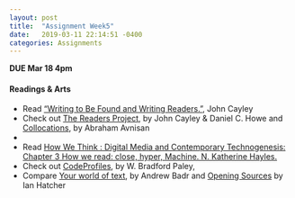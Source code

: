 ```yaml
---
layout: post
title:  "Assignment Week5"
date:   2019-03-11 22:14:51 -0400
categories: Assignments
---
```

**DUE Mar 18 4pm**
#### Readings & Arts
* Read [“Writing to Be Found and Writing Readers.”](http://www.digitalhumanities.org/dhq/vol/5/3/000104/000104.html), John Cayley
* Check out [The Readers Project](http://thereadersproject.org/), by John Cayley & Daniel C. Howe and [Collocations](https://vimeo.com/119868407), by Abraham Avnisan
*
*  Read [How We Think : Digital Media and Contemporary Technogenesis: Chapter 3 How we read: close, hyper, Machine. N. Katherine Hayles.](https://drive.google.com/open?id=1EUuTCB2rOTdyTEGv2sNZ9gzj3kzHnsoE)
* Check out [CodeProfiles](https://whitney.org/exhibitions/programmed?section=3#exhibition-artworks), by W. Bradford Paley,
* Compare [Your world of text](https://www.yourworldoftext.com/), by Andrew Badr and [Opening Sources](http://openingsources.com/) by Ian Hatcher

<!-- #### Questions to think about
* -->
